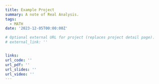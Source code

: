 ```yaml
---
title: Example Project
summary: A note of Real Analysis.
tags:
  - MATH
date: '2023-12-05T00:00:00Z'

# Optional external URL for project (replaces project detail page).
# external_link: ''


links:
url_code: ''
url_pdf: ''
url_slides: ''
url_video: ''
---
```

